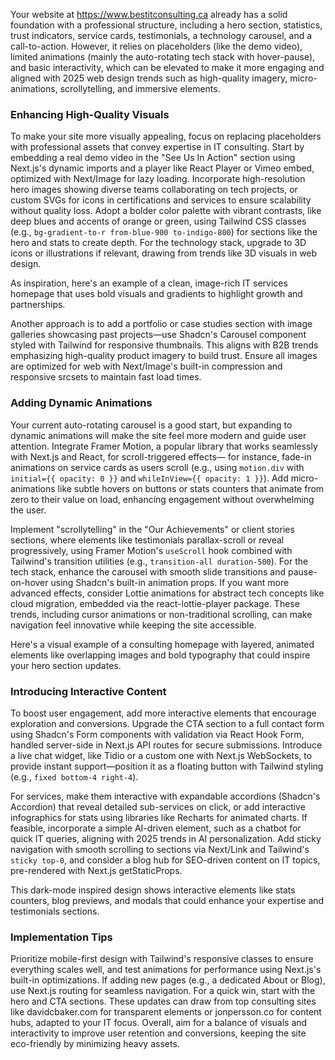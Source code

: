 Your website at https://www.bestitconsulting.ca already has a solid foundation with a professional structure, including a hero section, statistics, trust indicators, service cards, testimonials, a technology carousel, and a call-to-action. However, it relies on placeholders (like the demo video), limited animations (mainly the auto-rotating tech stack with hover-pause), and basic interactivity, which can be elevated to make it more engaging and aligned with 2025 web design trends such as high-quality imagery, micro-animations, scrollytelling, and immersive elements.

### Enhancing High-Quality Visuals
To make your site more visually appealing, focus on replacing placeholders with professional assets that convey expertise in IT consulting. Start by embedding a real demo video in the "See Us In Action" section using Next.js's dynamic imports and a player like React Player or Vimeo embed, optimized with Next/Image for lazy loading. Incorporate high-resolution hero images showing diverse teams collaborating on tech projects, or custom SVGs for icons in certifications and services to ensure scalability without quality loss. Adopt a bolder color palette with vibrant contrasts, like deep blues and accents of orange or green, using Tailwind CSS classes (e.g., `bg-gradient-to-r from-blue-900 to-indigo-800`) for sections like the hero and stats to create depth. For the technology stack, upgrade to 3D icons or illustrations if relevant, drawing from trends like 3D visuals in web design.

As inspiration, here's an example of a clean, image-rich IT services homepage that uses bold visuals and gradients to highlight growth and partnerships.




Another approach is to add a portfolio or case studies section with image galleries showcasing past projects—use Shadcn's Carousel component styled with Tailwind for responsive thumbnails. This aligns with B2B trends emphasizing high-quality product imagery to build trust. Ensure all images are optimized for web with Next/Image's built-in compression and responsive srcsets to maintain fast load times.

### Adding Dynamic Animations
Your current auto-rotating carousel is a good start, but expanding to dynamic animations will make the site feel more modern and guide user attention. Integrate Framer Motion, a popular library that works seamlessly with Next.js and React, for scroll-triggered effects— for instance, fade-in animations on service cards as users scroll (e.g., using `motion.div` with `initial={{ opacity: 0 }}` and `whileInView={{ opacity: 1 }}`). Add micro-animations like subtle hovers on buttons or stats counters that animate from zero to their value on load, enhancing engagement without overwhelming the user.

Implement "scrollytelling" in the "Our Achievements" or client stories sections, where elements like testimonials parallax-scroll or reveal progressively, using Framer Motion's `useScroll` hook combined with Tailwind's transition utilities (e.g., `transition-all duration-500`). For the tech stack, enhance the carousel with smooth slide transitions and pause-on-hover using Shadcn's built-in animation props. If you want more advanced effects, consider Lottie animations for abstract tech concepts like cloud migration, embedded via the react-lottie-player package. These trends, including cursor animations or non-traditional scrolling, can make navigation feel innovative while keeping the site accessible.

Here's a visual example of a consulting homepage with layered, animated elements like overlapping images and bold typography that could inspire your hero section updates.




### Introducing Interactive Content
To boost user engagement, add more interactive elements that encourage exploration and conversions. Upgrade the CTA section to a full contact form using Shadcn's Form components with validation via React Hook Form, handled server-side in Next.js API routes for secure submissions. Introduce a live chat widget, like Tidio or a custom one with Next.js WebSockets, to provide instant support—position it as a floating button with Tailwind styling (e.g., `fixed bottom-4 right-4`).

For services, make them interactive with expandable accordions (Shadcn's Accordion) that reveal detailed sub-services on click, or add interactive infographics for stats using libraries like Recharts for animated charts. If feasible, incorporate a simple AI-driven element, such as a chatbot for quick IT queries, aligning with 2025 trends in AI personalization. Add sticky navigation with smooth scrolling to sections via Next/Link and Tailwind's `sticky top-0`, and consider a blog hub for SEO-driven content on IT topics, pre-rendered with Next.js getStaticProps.

This dark-mode inspired design shows interactive elements like stats counters, blog previews, and modals that could enhance your expertise and testimonials sections.




### Implementation Tips
Prioritize mobile-first design with Tailwind's responsive classes to ensure everything scales well, and test animations for performance using Next.js's built-in optimizations. If adding new pages (e.g., a dedicated About or Blog), use Next.js routing for seamless navigation. For a quick win, start with the hero and CTA sections. These updates can draw from top consulting sites like davidcbaker.com for transparent elements or jonpersson.co for content hubs, adapted to your IT focus. Overall, aim for a balance of visuals and interactivity to improve user retention and conversions, keeping the site eco-friendly by minimizing heavy assets.
